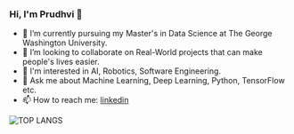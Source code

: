 ### Hi, I'm Prudhvi 👋

- 🌱 I’m currently pursuing my Master's in Data Science at The George Washington University.
- 👯 I’m looking to collaborate on Real-World projects that can make people's lives easier.
- 👀 I'm interested in AI, Robotics, Software Engineering.
- 💬 Ask me about Machine Learning, Deep Learning, Python, TensorFlow etc.
- 📫 How to reach me: [linkedin](https://www.linkedin.com/in/prudhviraju-chekuri/)

![TOP LANGS](https://github-readme-stats.vercel.app/api/top-langs/?username=PrudhvirajuChekuri)
